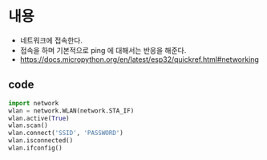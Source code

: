 # 내용
 - 네트워크에 접속한다.
 - 접속을 하며 기본적으로 ping 에 대해서는 반응을 해준다.
 - https://docs.micropython.org/en/latest/esp32/quickref.html#networking

## code
```python
import network
wlan = network.WLAN(network.STA_IF)
wlan.active(True)
wlan.scan()
wlan.connect('SSID', 'PASSWORD')
wlan.isconnected()
wlan.ifconfig()

```
